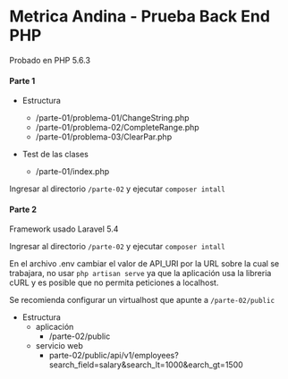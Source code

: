 # Metrica Andina - Prueba Back End PHP


Probado en PHP 5.6.3

#### Parte 1


* Estructura
    + /parte-01/problema-01/ChangeString.php
    + /parte-01/problema-02/CompleteRange.php
    + /parte-01/problema-03/ClearPar.php
    
* Test de las clases
    + /parte-01/index.php
    
Ingresar al directorio `/parte-02` y ejecutar
`composer intall`
    
#### Parte 2

Framework usado Laravel 5.4

Ingresar al directorio `/parte-02` y ejecutar
`composer intall`

En el archivo .env cambiar el valor de API_URI por la URL sobre la cual se trabajara, no usar `php artisan serve` ya que la aplicación usa la libreria cURL y es posible que no permita peticiones a localhost.

Se recomienda configurar un virtualhost que apunte a `/parte-02/public`
    
    
* Estructura
    + aplicación
         + /parte-02/public
    + servicio web
        + parte-02/public/api/v1/employees?search_field=salary&amp;search_lt=1000&amp;earch_gt=1500
